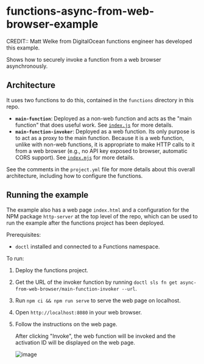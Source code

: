 # functions-async-from-web-browser-example

CREDIT:: Matt Welke from DigitalOcean functions engineer has developed this example.

Shows how to securely invoke a function from a web browser asynchronously.

 ## Architecture

It uses two functions to do this, contained in the `functions` directory in this repo.

* **`main-function`**: Deployed as a non-web function and acts as the "main function" that does useful work. See [`index.js`](functions/packages/async-from-web-browser/main-function/index.js) for more details.
* **`main-function-invoker`**: Deployed as a web function. Its only purpose is to act as a proxy to the main function. Because it is a web function, unlike with non-web functions, it is appropriate to make HTTP calls to it from a web browser (e.g., no API key exposed to browser, automatic CORS support). See [`index.mjs`](functions/packages/async-from-web-browser/main-function-invoker/index.mjs) for more details.

See the comments in the `project.yml` file for more details about this overall architecture, including how to configure the functions.

## Running the example

The example also has a web page `index.html` and a configuration for the NPM package `http-server` at the top level of the repo, which can be used to run the example after the functions project has been deployed.

Prerequisites:

* `doctl` installed and connected to a Functions namespace.

To run:

1. Deploy the functions project.
2. Get the URL of the invoker function by running `doctl sls fn get async-from-web-browser/main-function-invoker --url`.
3. Run `npm ci && npm run serve` to serve the web page on localhost.
4. Open `http://localhost:8080` in your web browser.
5. Follow the instructions on the web page.

   After clicking "Invoke", the web function will be invoked and the activation ID will be displayed on the web page.

   ![image](https://github.internal.digitalocean.com/storage/user/1361/files/a78e0ed7-9668-47d3-bcdc-0451a7de7563)
